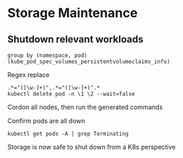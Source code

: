 # Storage Maintenance

## Shutdown relevant workloads

`group by (namespace, pod)(kube_pod_spec_volumes_persistentvolumeclaims_info)`

Regex replace

```text
.*="([\w-]+)",.*="([\w-]+)".*
kubectl delete pod -n \1 \2 --wait=false
```

Cordon all nodes, then run the generated commands

Confirm pods are all down

`kubectl get pods -A | grep Terminating`

Storage is now safe to shut down from a K8s perspective
